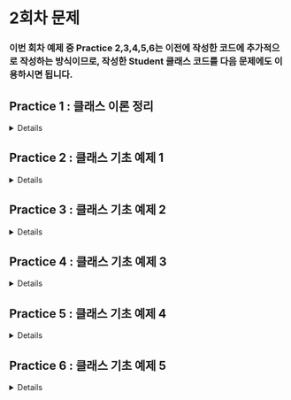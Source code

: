 # 2회차 문제

### 이번 회차 예제 중 Practice 2,3,4,5,6는 이전에 작성한 코드에 추가적으로 작성하는 방식이므로, 작성한 Student 클래스 코드를 다음 문제에도 이용하시면 됩니다.

## Practice 1 : 클래스 이론 정리
<details>

**[문제]** 클래스

**[설명]** 이번 예제는 이해를 돕기 위한 예제입니다. 편하게 읽어주세용.

자바에 존재하는 변수들 목록은 다음과 같다.
```java
class Variable {
    int instanceV;                 // 멤버 변수 중 인스턴스 변수  
    static int StaticV;            // 멤버 변수 중 클래스 변수

    void function(int localV1)        // 지역변수1 : localV1					
    {
        int localV2;                // 지역변수2 : localV2
    }
}
```
- **멤버 변수**

    **클래스 변수**와 **인스턴스 변수**가 존재한다.


- **클래스 변수**

  정의 : 맴버변수 중 static과 함께 선언된 변수 <br>
  특징 : 모든 인스턴스에 대해 공통된 저장공간을 갖기 때문에 항상 공통된 값을 갖는다. <br>
  외부에서 사용하는 경우에도 인스턴스를 생성하지 않고  바로 접근할 수 있다. ex) Variable.StaticV <br>
  생성시기 : 클래스가 메모리에 로딩되었을 때


- **인스턴스 변수**
  
  정의 : 맴버변수 중 static 없이 선언된 변수 <br> 
  특징 : 각각의 인스터스마다 독립된 값을 저장공간을 갖기 때문에 다른 값을 가질 수 있다. <br>
  생성시기 : 인스턴스가 생성되었을 때


- **지역 변수**

  정의 : 변수들 중 클래스 영역을 제외한 영역에서 선언된 변수로 맴버변수를 제외한 모든 변수<br>
  특징 : 클래스의 메서드 내에 선언되어 선언된 블럭( { } )에서만 사용 가능 <br>
  생성시기: 메서드 내의 변수 선언문이 실행되었을 때

여기까지의 내용은 C언어의 구조체 내용과 꽤 유사하다. 여기서 자바의 클래스는 변수뿐만 아니라 메서드(함수)또한 갖는다.

우선 객체의 정의는 다음과 같이 정리할 수 있다.

1) 사전적 정의: 실제로 존재하는 것
2) 객체지향이론에서의 정의: 실존하는 것뿐만 아니라 개념, 논리와 같은 무형적인 것
3) **프로그래밍에서의 정의: 클래스에 정의된 내용대로 메모리에 생성된 것**

이러한 객체를 생성하기 위해선, 주어진 클래스를 바탕으로 객체를 만들어야한다. 이 과정을 **인스턴스화**라고 부른다.
즉, 객체나 인스턴스나 비슷한 의미를 갖는다. 하지만 특정 클래스로부터 만들어졋다는 의미를 더욱 강조하기 위해 인스턴스라는 표현을 사용한다.

```java
class Cat {
    String Name;  	
    int Weight;		
    int Age;
    
    
    void Crying(){  // 선언부
      System.out.println("야옹"); // 구현부
    }
    
    void Eat() { // 선언부
      System.out.println("냠냠"); // 구현부 1
      this.Weight += 1;         // 구현부 2
    }
}
```

메서드란 클래스 내의 함수로 특정 작업을 수행하는 동작의 묶음을 의미한다.
메서드는 크게 선언부와 구현부로 구분된다. <br>
선언부에서는 **반환타입** **메소드명** (타입 변수명 ...)의 구조를 갖는다. 타입 변수명 ...를 보통 매개변수라고 표현한다. <br>

지금까지의 내용을 Crying이라는 메서드에 적용하여 하나하나 분리해보자.

- 선언부 : void Crying()
  - 반환타입 : void
  - 메소드명 : Crying
  - 매개변수 : 없음
- 구현부 : System.out.println("야옹");

객체의 메서드를 이용하기 위해선 **객체이름.메서드명**을 통해 메서드를 호출할 수 있다.
이렇게 여러 클래스에 대한 기본적인 구조를 설명하였다. 
이를 통해 클래스는 크게 멤버 변수와 메소드로 구분되며, 멤버 변수에는 클래스 변수, 인스턴스 변수가 존재하는 것을 파악할 수 있었다.

이제 클래스를 이용하여 객체를 생성해보는 과정을 진행할 것이다. 사실 이전 실습 시간에서 객체를 생성해본 적이 있다.
String 클래스와 Scanner 클래스를 이용하여 여러 가지 코드를 작성해 보았기 때문이다.

객체는 기본적으로 **new 연산자**를 이용하여 생성된다. new 연산자 + 생성자의 조합으로 클래스가 인스턴스화 된다.
그렇다면 생성자란 무엇일까? 다음 코드를 보자.

```java
class Account{
    int accountNumber;
    String name;
    
    Account(int accountNumber, String name){
        this.accountNumber = accountNumber;
        this.name = name;
    }
    
    Account(){
        this.accountNumber = 0;
        this.name = null;
    }
}
```

- 생성자란?

  인스턴스(객체)가 생성될 때 호출되는 인스턴스 초기화 메서드이다.
  생성자가 호출 됨으로써 인스턴스의 변수들이 초기화되고, 인스턴스 생성 시 필요한 것들이 실행된다.

  > 참고!! <br> 한가지 주의할 것은 생성자를 통해 인스턴스가 생성되는 것이 아니다.
  생성자는 인스터스의 변수들을 초기화하며 인스턴스 생성 시 필요한 것들을 실행하는 역할이고,
  실제 인스턴스 생성은 연산자 new 를 통하여 진행한다.

생성자 선언에는 두 가지 규칙이 존재한다.
1) 클래스와 같은 이름으로 만들 것
2) 반환 값을 적지말 것

만약 클래스 내에 생성자가 정의되지 않아있다면, 컴파일러는 자동적으로 기본 생성자를 추가하여 컴파일을 진행한다. 
기본 생성자의 구조는 다음과 같다.

`클래스이름(){ }`

사용자가 생성자를 생성하는 방식에는 여러가지가 존재한다. 매개변수가 존재하는 방식과 매개변수가 존재하지 않는 방식이다.
일반적으로는 매개변수로 입력한 값을 객체의 인스턴스 변수에 할당하여 값을 지정해준다.

추가적인 `this()` 생성자와 `super()` 생성자에 대해선 이후에 다루도록 하겠다.

이제 위의 코드를 아까처럼 하나하나씩 뜯어보자.

- 선언부 : Account(int accountName, String name)
  - 생성자는 항상 메소드명 위치에 클래스의 이름을 적어주어야 한다.
  - 이 생성자는 int형 변수와 String타입 변수를 매개변수로 받는다.
- 구현부1 : this.accountNumber = accountNumber;
  - 클래스 내에서 `this.변수명`을 사용한다면, 객체의 멤버 변수 중 `변수명`에 해당하는 변수에 접근할 수 있다. 예를 들어
`this.name`은 해당 클래스의 `name`이라는 멤버 변수에 접근하는 것이다.
  -  생성하려는 객체의 accountNumber이라는 멤버변수에 매개 변수로 받은 accountNumber의 값을 할당한다.
- 구현부2 : this.name = name;
  - 위의 내용과 동일하게 매개변수로 받은 name을 객체의 변수 중 name에 할당한다.

이제 이를 적용한 코드를 아래에서 보자.

**[코드]**

```java
public class Practice1 {
  public static void main(String[] args) {
      
    // 생성자 1을 이용하여 객체 생성
    Account account1 = new Account(1234, "HANTOR", 100000);
    
    // 생성자 2를 이용하여 객체 생성하고, 각각의 멤버에 접근하여 값 할당
    Account account2 = new Account();
    account2.name = "JAVA";
    account2.money = 1000;
    account2.accountNumber = 5678;
    
    // 두 객체에 존재하는 메소드 호출
    account1.showmethemoney();
    account2.showmethemoney();
  }
}

class Account{
  int accountNumber; // int형으로 선언된 멤버 변수 ( 인스턴스 변수 )
  String name;      // String 타입으로 선언된 멤버 변수 ( 인스턴스 변수 ) 
  int money;        // int형으로 선언된 멤버 변수 ( 인스턴스 변수 )
  
  // 생성자 1 : 매개변수를 이용하여 객체 생성
  Account(int accountNumber, String name, int money){
    this.accountNumber = accountNumber;
    this.name = name;
    this.money = money;
  }
  
  // 생성자 2 : 매개변수를 입력하지 않고 객체 생성
  Account(){
    this.accountNumber = 0; 
    this.name = null;
    this.money = 0;
  }
  
  void showmethemoney() {
    System.out.println(this.name + " : " +this.money);
  }
}
/*
출력 결과
HANTOR : 100000
JAVA : 1000     
*/
```

</details>

## Practice 2 : 클래스 기초 예제 1

<details>

**[문제]** 다음과 같은 멤버 변수를 갖는 Student 클래스를 선언하시오.

**[설명]**

| 타입 | 변수명  | 설명 |
|----|------|-------|
| String | name | 학생의 이름 |
| int | ban  | 반 번호 |
| int | no   | 번호  |
| int | kor  | 국어 성적 |
| int | math | 수학 성적|
| int | eng  | 영어 성적 |

**[코드]**
```java
class Student{
    // TO DO : 조건에 맞게 Student 멤버 변수 선언하기
  
    //
}
```

</details>

## Practice 3 : 클래스 기초 예제 2
<details>

**[문제]** 클래스에 메소드 추가하기

**[설명]** 조건에 맞게 2개의 메소드를 선언해보자.

| 메서드명  | 기능        | 반환 타입  | 매개 변수 |
|-------|------------|--------|-----|
| getTotal   | kor, eng, math의 값을 모두 더한다.     | int    | 없음  |
| getAverage | 총점을 과목 수로 나눈 평균 값을 구한다.   | double | 없음  |
| getInfo | "반, 번호, 이름"의 형태로 객체의 정보를 반환한다. | String | 없음 |

**[코드]**
```java
class Practice3 {
    public static void main(String args[]) {
      Student std = new Student(); // 기본 생성자를 통해 객체 생성하기
      std.name = "Hantor"; // 멤버 변수에 직접 접근하여 값 할당하기
      std.ban = 2;
      std.no = 4;
      std.kor = 90;
      std.math = 100;
      std.eng = 95;
      
      System.out.println("정보:"+std.getInfo());
      System.out.println("총점:"+std.getTotal());
      System.out.println("평균:"+std.getAverage());
    }
}

class Student {
    String name;
    int ban;
    int no;
    int kor;
    int eng;
    int math;
    
    // TO DO : getTotal(), getAverage(), getInfo() 메서드 선언하기
}
```
</details>

## Practice 4 : 클래스 기초 예제 3
<details>

**[문제]** 생성자를 선언하여 Student 객체를 생성해보자.

**[설명]** Practice 2,3에서는 객체 생성 시, 기본으로 존재하는 기본 생성자 `Student() { };` 를 이용하여 객체를 생성하였다.
이제 생성자를 클래스에 직접 작성하고, 작성한 생성자로 객체를 생성하자.

| 메서드명    | 기능                      | 반환 타입   | 매개 변수 |
|---------|-------------------------|---------|-----|
| Student | Student 멤버 변수의 값을 할당한다. | 작성하지 않음 | Student의 모든 멤버 변수 |

**새롭게 생성할 객체의 조건**

| 변수명  | name  | ban  | no | kor | eng | math |
|------| --- | --- | --- | --- |-----| --- |
| std2 | "본인 이름" | 2 | 4 | 100 | 90  | 95 | 

**[코드]** 
```java
class Practice4 {
  public static void main(String args[]) {
    Student std = new Student("Hantor", 1, 30, 90, 88, 100);
    // TO DO : 직접 작성한 생성자로 객체를 하나 더 만들어보자 !
    
    //

    System.out.println("정보:"+std.getInfo());
    System.out.println("총점:"+std.getTotal());
    System.out.println("평균:"+std.getAverage());
    System.out.println();
    System.out.println("정보:"+std2.getInfo());
    System.out.println("총점:"+std2.getTotal());
    System.out.println("평균:"+std2.getAverage());
  }
}
class Student {
    String name;
    int ban;
    int no;
    int kor;
    int eng;
    int math;
    
    // TO DO : Student 객체 생성자 작성하기
  
    //
}
```
</details>

## Practice 5 : 클래스 기초 예제 4

<details>

**[문제]** 생성자의 응용

**[설명]** 클래스에 새로운 멤버 변수를 추가하자. `String` 타입으로 `level`이라는 변수명을 가진 변수이다.
그리고 앞서 만든 생성자에서 `level`에 들어가는 데이터를 설정하는데, 조건은 다음과 같다.

- 평균이 90점 이상인 경우 "상"
- 평균이 80점 이상 90점 미만인 경우 "중"
- 평균이 80점 미만인 경우 "하"로 정한다.

**[코드]**
```java
class Practice5{
  public static void main(String args[]) {
    Student std = new Student("Hantor", 1, 30, 90, 88, 100);
    
    System.out.println("정보:"+std.getInfo());
    System.out.println("총점:"+std.getTotal());
    System.out.println("평균:"+std.getAverage());
    System.out.println("수준:"+std.level);
  }
}
class Student {
  String name;
  int ban;
  int no;
  int kor;
  int eng;
  int math;
  // TO DO : level 변수 추가 및 생성자 수정
    
  //
}
```
</details>

## Practice 6 : 클래스 기초 예제 5
<details>

**[문제]** 언제까지 System.out.println 쓸꺼야?

**[설명]** Practice 6 의 출력을 간단히 하고자 한다.
Student 클래스에 getSummary()라는 메소드를 선언하여, 각각의 객체에서 메소드를 호출하여 출력을 진행해보자.

**[코드]** 

</details>